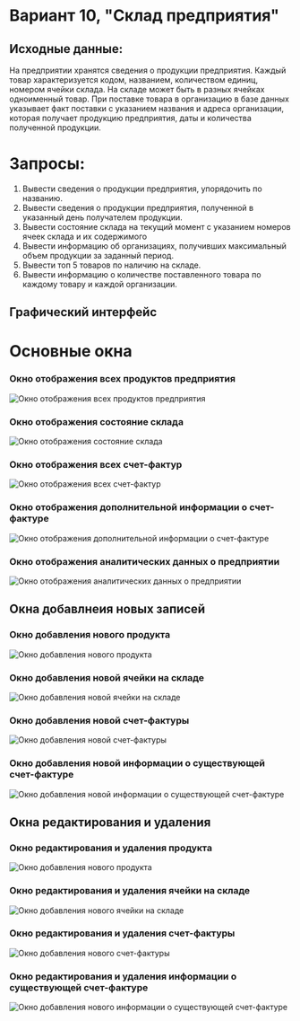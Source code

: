 # Вариант 10, "Склад предприятия"

## Исходные данные:
На предприятии хранятся сведения о продукции предприятия. Каждый товар 
характеризуется кодом, названием, количеством единиц, номером ячейки склада. 
На складе может быть в разных ячейках одноименный товар. При поставке товара 
в организацию в базе данных указывает факт поставки с указанием названия и 
адреса организации, которая получает продукцию предприятия, даты и количества 
полученной продукции.

# Запросы:
1) Вывести сведения о продукции предприятия, упорядочить по названию.
2) Вывести сведения о продукции предприятия, полученной в указанный день
получателем продукции.
3) Вывести состояние склада на текущий момент с указанием номеров ячеек
склада и их содержимого
4) Вывести информацию об организациях, получивших максимальный объем
продукции за заданный период.
5) Вывести топ 5 товаров по наличию на складе.
6) Вывести информацию о количестве поставленного товара по каждому
товару и каждой организации.

## Графический интерфейс
# Основные окна
### Окно отображения всех продуктов предприятия
![Окно отображения всех продуктов предприятия](EnterpriseWarehouseClient/Assets/readme_all_products.png)
### Окно отображения состояние склада
![Окно отображения состояние склада](EnterpriseWarehouseClient/Assets/readme_all_storage_cell.png)
### Окно отображения всех счет-фактур
![Окно отображения всех счет-фактур](EnterpriseWarehouseClient/Assets/readme_all_invoices.png)
### Окно отображения дополнительной информации о счет-фактуре
![Окно отображения дополнительной информации о счет-фактуре](EnterpriseWarehouseClient/Assets/readme_all_invoices_content.png)
### Окно отображения аналитических данных о предприятии
![Окно отображения аналитических данных о предприятии](EnterpriseWarehouseClient/Assets/readme_analytic.png)

## Окна добавлнеия новых записей
### Окно добавления нового продукта
![Окно добавления нового продукта](EnterpriseWarehouseClient/Assets/readme_add_product.png)
### Окно добавления новой ячейки на складе
![Окно добавления новой ячейки на складе](EnterpriseWarehouseClient/Assets/readme_add_storage_cell.png.png)
### Окно добавления новой счет-фактуры
![Окно добавления новой счет-фактуры](EnterpriseWarehouseClient/Assets/readme_add_invoice.png)
### Окно добавления новой информации о существующей счет-фактуре
![Окно добавления новой информации о существующей счет-фактуре](EnterpriseWarehouseClient/Assets/readme_add_invoice_content.png)


## Окна редактирования и удаления
### Окно редактирования и удаления продукта
![Окно добавления нового продукта](EnterpriseWarehouseClient/Assets/readme_edit_product.png)
### Окно редактирования и удаления ячейки на складе
![Окно добавления нового ячейки на складе](EnterpriseWarehouseClient/Assets/readme_edit_storage_cell.png)
### Окно редактирования и удаления счет-фактуры
![Окно добавления нового счет-фактуры](EnterpriseWarehouseClient/Assets/readme_edit_invoice.png)
### Окно редактирования и удаления информации о существующей счет-фактуре
![Окно добавления нового информации о существующей счет-фактуре](EnterpriseWarehouseClient/Assets/readme_edit_invoice_content.png)
